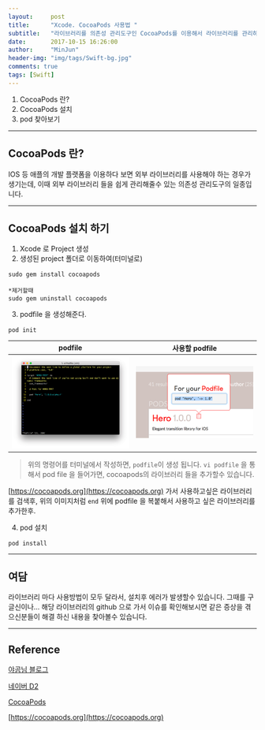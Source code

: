 ```yaml
---
layout:     post
title:      "Xcode. CocoaPods 사용법 "
subtitle:   "라이브러리를 의존성 관리도구인 CocoaPods를 이용해서 라이브러리를 관리하자!"
date:       2017-10-15 16:26:00
author:     "MinJun"
header-img: "img/tags/Swift-bg.jpg"
comments: true
tags: [Swift]
---
```


1. CocoaPods 란?
2. CocoaPods 설치
3. pod 찾아보기 


---

## CocoaPods 란?

IOS 등 애플의 개발 플랫폼을 이용하다 보면 외부 라이브러리를 사용해야 하는 경우가 생기는데, 이때 외부 라이브러리 들을 쉽게 관리해줄수 있는 의존성 관리도구의 일종입니다.

---

## CocoaPods 설치 하기

1. Xcode 로 Project 생성 
2. 생성된 project 폴더로 이동하여(터미널로)

``` 
sudo gem install cocoapods

*제거할때 
sudo gem uninstall cocoapods
```

3. podfile 을 생성해준다.

```
pod init 
```


| podfile | 사용할 podfile |
| :----: | :----: |
| ![screen](/img/posts/cocoapod.jpg) | ![screen](/img/posts/cocoapod-1.jpg) |

> 위의 명령어를 터미널에서 작성하면, `podfile`이 생성 됩니다.  `vi podfile` 을 통해서 pod file 을 들어가면, cocoapods의 라이브러리 들을 추가할수 있습니다. 


[https://cocoapods.org](https://cocoapods.org) 가서 사용하고싶은 라이브러리를 검색후, 위의 이미지처럼 `end` 위에 podfile 을 복붙해서 사용하고 싶은 라이브러리를 추가한후.

4. pod 설치 

```
pod install
```
---

## 여담 

라이브러리 마다 사용방법이 모두 달라서, 설치후 에러가 발생할수 있습니다. 그때를 구글신이나... 해당 라이브러리의 github 으로 가서 이슈를 확인해보시면 같은 증상을 겪으신분들이 해결 하신 내용을 찾아볼수 있습니다.


---

## Reference 

[야곰님 블로그](http://blog.yagom.net/534)<br>

[네이버 D2](http://d2.naver.com/helloworld/444849)<br>

[CocoaPods](https://github.com/CocoaPods/CocoaPods/wiki) <br>

[https://cocoapods.org](https://cocoapods.org)